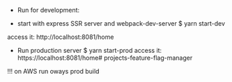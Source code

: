 - Run for development:

- start with express SSR server and webpack-dev-server
$ yarn start-dev

access it: http://localhost:8081/home

- Run production server
$ yarn start-prod
access it: https://localhost:8081/home# projects-feature-flag-manager

!!! on AWS run oways prod build